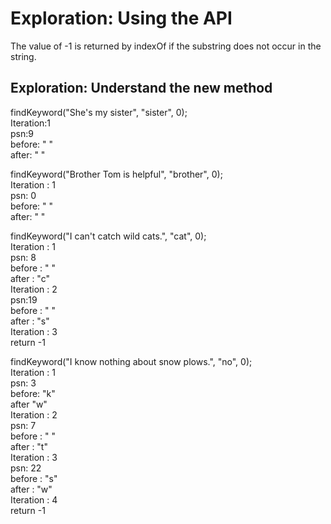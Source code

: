 # Exploration: Using the API
The value of -1 is returned by indexOf if the substring does not occur in the string. 

## Exploration: Understand the new method  
findKeyword("She's my sister", "sister", 0);    
Iteration:1    
psn:9    
before: " "  
after: " "  

findKeyword("Brother Tom is helpful", "brother", 0);  
Iteration : 1    
psn: 0  
before: " "  
after: " "  

findKeyword("I can't catch wild cats.", "cat", 0);  
Iteration : 1  
psn: 8  
before : " "  
after  : "c"    
Iteration : 2  
psn:19  
before : " "  
after : "s"  
Iteration : 3  
return -1   

findKeyword("I know nothing about snow plows.", "no", 0);  
Iteration : 1  
psn: 3  
before: "k"    
after "w"  
Iteration : 2  
psn: 7  
before : " "  
after : "t"  
Iteration : 3  
psn: 22  
before : "s"  
after : "w"  
Iteration : 4   
return -1
